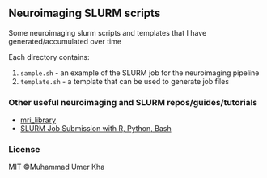 ## Neuroimaging SLURM scripts

Some neuroimaging slurm scripts and templates that I have generated/accumulated over time

Each directory contains:

1. `sample.sh` - an example of the SLURM job for the neuroimaging pipeline
2. `template.sh` - a template that can be used to generate job files

### Other useful neuroimaging and SLURM repos/guides/tutorials

- [mri_library](https://github.com/cwatson/mri_library)
- [SLURM Job Submission with R, Python, Bash](https://vsoch.github.io/lessons/sherlock-jobs/)


### License

MIT ©Muhammad Umer Kha
